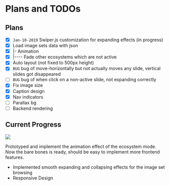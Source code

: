 # Plans and TODOs

## Plans

 - [x] `Jan-10-2019` Swiper.js customization for expanding effects (in progress)
 - [x] Load image sets data with json 
 - [x] |- Animation
 - [X] |---- Fade other ecosystems which are not active
 - [x] Auto layout (not fixed to 500px height)
 - [x] `BUG` bug of move-horizontally but not actually moves any slide, vertical slides got disappeared
 - [ ] `BUG` bug of when click on a non-active slide, not expanding correctly
 - [x] Fix image size
 - [x] Caption design
 - [x] Nav indicators
 - [ ] Parallax bg
 - [ ] Backend rendering

## Current Progress

![](doc/2019-01-12_23-15-08.gif)

Prototyped and implement the animation effect of the ecosystem mode. Now the bare bones is ready, should be easy to implement more frontend features.

 - Implemented smooth expanding and collapsing effects for the image set browsing
 - Responsive Design
